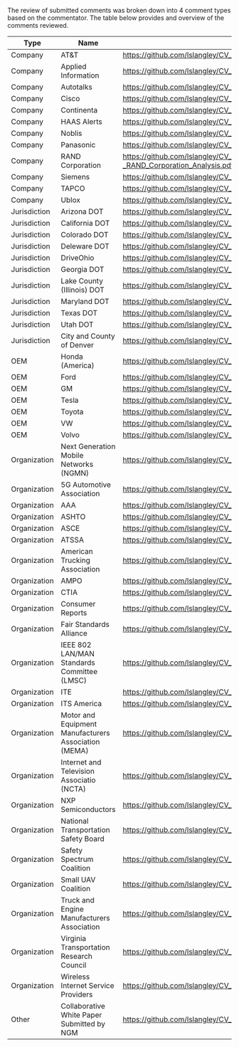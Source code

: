 The review of submitted comments was broken down into 4 comment types based on the commentator.
The table below provides and overview of the comments reviewed.

Type | Name | Folder
---- | ---- | ------
Company | AT&T | https://github.com/lslangley/CV_Comments/blob/master/Companies/Comment_from_AT_T_Services%2C_Inc_.pdf
Company | Applied Information | https://github.com/lslangley/CV_Comments/blob/master/Companies/Comment_from_Applied_Information_Inc_.pdf
Company | Autotalks | https://github.com/lslangley/CV_Comments/blob/master/Companies/Comment_from_Autotalks.pdf
Company | Cisco | https://github.com/lslangley/CV_Comments/blob/master/Companies/Comment_from_Cisco_Systems%2C_Inc_.pdf
Company | Continenta| https://github.com/lslangley/CV_Comments/blob/master/Companies/Comment_from_Continental.pdf
Company | HAAS Alerts | https://github.com/lslangley/CV_Comments/blob/master/Companies/Comment_from_HAAS_Alert.pdf
Company | Noblis | https://github.com/lslangley/CV_Comments/blob/master/Companies/Comment_from_Noblis.pdf
Company | Panasonic | https://github.com/lslangley/CV_Comments/blob/master/Companies/Comment_from_Panasonic_Corporation_of_North_America.pdf
Company  | RAND Corporation | https://github.com/lslangley/CV_Comments/blob/master/Companies/NCTA_-_The_Internet_Television_Association_-_Attachment_-_RAND_Corporation_Analysis.pdf
Company | Siemens | https://github.com/lslangley/CV_Comments/blob/master/Companies/Comment_from_Siemens_Mobility_Inc_.pdf
Company | TAPCO | https://github.com/lslangley/CV_Comments/blob/master/Companies/Comment_from_TAPCO.pdf
Company | Ublox | https://github.com/lslangley/CV_Comments/blob/master/Companies/Comment_from_u-blox_America_Inc_.pdf
Jurisdiction | Arizona DOT | https://github.com/lslangley/CV_Comments/blob/master/Jurisdictions/Comment_from_Arizona_Department_of_Transportation.pdf
Jurisdiction | California DOT | https://github.com/lslangley/CV_Comments/blob/master/Jurisdictions/Comment_from_California_Department_of_Transportation.pdf
Jurisdiction | Colorado DOT | https://github.com/lslangley/CV_Comments/blob/master/Jurisdictions/Comment_from_Colorado_Department_of_Transportation.pdf
Jurisdiction | Deleware DOT | https://github.com/lslangley/CV_Comments/blob/master/Jurisdictions/Comment_from_Delaware_Department_of_Transportation.pdf
Jurisdiction | DriveOhio | https://github.com/lslangley/CV_Comments/blob/master/Jurisdictions/Comment_from_DriveOhio.pdf
Jurisdiction | Georgia DOT | https://github.com/lslangley/CV_Comments/blob/master/Jurisdictions/Comment_from_Georgia_Department_of_Transportation.pdf
Jurisdiction | Lake County (Illinois) DOT | https://github.com/lslangley/CV_Comments/blob/master/Jurisdictions/Comment_from_Lake_County_Division_of_Transportation.pdf
Jurisdiction | Maryland DOT | https://github.com/lslangley/CV_Comments/blob/master/Jurisdictions/Comment_from_Maryland_Department_of_Transportation.pdf
Jurisdiction | Texas DOT | https://github.com/lslangley/CV_Comments/blob/master/Jurisdictions/Comment_from_Texas_Department_of_Transportation.pdf
Jurisdiction| Utah DOT | https://github.com/lslangley/CV_Comments/blob/master/Jurisdictions/Comment_from_Utah_Department_of_Transportation.pdf
Jurisdiction | City and County of Denver | https://github.com/lslangley/CV_Comments/blob/master/Jurisdictions/Comment_from_the_City_and_County_of_Denver.pdf
OEM | Honda (America) | https://github.com/lslangley/CV_Comments/blob/master/OEMs/Comment_from_American_Honda_Motor_Co_.pdf
OEM | Ford | https://github.com/lslangley/CV_Comments/blob/master/OEMs/Comment_from_Ford_Motor_Company.pdf
OEM | GM | https://github.com/lslangley/CV_Comments/blob/master/OEMs/Comment_from_General_Motors_Company.pdf
OEM | Tesla | https://github.com/lslangley/CV_Comments/blob/master/OEMs/Comment_from_Tesla%2C_Inc_.pdf
OEM | Toyota | https://github.com/lslangley/CV_Comments/blob/master/OEMs/Comment_from_Toyota_Motor_North_America%2C_Inc_.pdf
OEM | VW | https://github.com/lslangley/CV_Comments/blob/master/OEMs/Comment_from_Volkswagen_Group_of_America.pdf
OEM | Volvo | https://github.com/lslangley/CV_Comments/blob/master/OEMs/Comment_from_Volvo_Group_North_America.pdf
Organization | Next Generation Mobile Networks (NGMN) | https://github.com/lslangley/CV_Comments/blob/master/Organizations/181122_NGMN_recommendations_to_EC_on_C-ITS.pdf
Organization | 5G Automotive Association | https://github.com/lslangley/CV_Comments/blob/master/Organizations/Comment_from_5G_Automotive_Association.pdf
Organization | AAA | https://github.com/lslangley/CV_Comments/blob/master/Organizations/Comment_from_AAA.pdf
Organization | ASHTO | https://github.com/lslangley/CV_Comments/blob/master/Organizations/Comment_from_American_Association_of_State_Highway_and_Transportation_Officials.pdf
Organization | ASCE | https://github.com/lslangley/CV_Comments/blob/master/Organizations/Comment_from_American_Society_of_Civil_Engineers.pdf
Organization | ATSSA | https://github.com/lslangley/CV_Comments/blob/master/Organizations/Comment_from_American_Traffic_Safety_Services_Association.pdf
Organization | American Trucking Association | https://github.com/lslangley/CV_Comments/blob/master/Organizations/Comment_from_American_Trucking_Associations.pdf
Organization | AMPO | https://github.com/lslangley/CV_Comments/blob/master/Organizations/Comment_from_Association_of_Metropolitan_Planning_Organizations.pdf
Organization | CTIA | https://github.com/lslangley/CV_Comments/blob/master/Organizations/Comment_from_CTIA.pdf
Organization | Consumer Reports | https://github.com/lslangley/CV_Comments/blob/master/Organizations/Comment_from_Consumer_Reports.pdf
Organization | Fair Standards Alliance | https://github.com/lslangley/CV_Comments/blob/master/Organizations/Comment_from_Fair_Standards_Alliance.pdf
Organization | IEEE 802 LAN/MAN Standards Committee (LMSC) | https://github.com/lslangley/CV_Comments/blob/master/Organizations/Comment_from_IEEE_802_LAN_MAN_Standards_Committee.pdf
Organization | ITE | https://github.com/lslangley/CV_Comments/blob/master/Organizations/Comment_from_Institute_of_Transportation_Engineers.pdf
Organization | ITS America | https://github.com/lslangley/CV_Comments/blob/master/Organizations/Comment_from_Intelligent_Transportation_Society_of_America.pdf
Organization | Motor and Equipment Manufacturers Association (MEMA) | https://github.com/lslangley/CV_Comments/blob/master/Organizations/Comment_from_Motor_Equipment_Manufacturers_Association.pdf
Organization | Internet and Television Associatio (NCTA) | https://github.com/lslangley/CV_Comments/blob/master/Organizations/Comment_from_NCTA_-_The_Internet_Television_Association.pdf
Organization | NXP Semiconductors | https://github.com/lslangley/CV_Comments/blob/master/Organizations/Comment_from_NXP_Semiconductors.pdf
Organization | National Transportation Safety Board | https://github.com/lslangley/CV_Comments/blob/master/Organizations/Comment_from_National_Transportation_Safety_Board.pdf
Organization | Safety Spectrum Coalition | https://github.com/lslangley/CV_Comments/blob/master/Organizations/Comment_from_Safety_Spectrum_Coalition.pdf
Organization | Small UAV Coalition | https://github.com/lslangley/CV_Comments/blob/master/Organizations/Comment_from_Small_UAV_Coalition.pdf
Organization | Truck and Engine Manufacturers Association | https://github.com/lslangley/CV_Comments/blob/master/Organizations/Comment_from_Truck_and_Engine_Manufacturers_Association.pdf
Organization | Virginia Transportation Research Council | https://github.com/lslangley/CV_Comments/blob/master/Organizations/Comment_from_Virginia_Transportation_Research_Council.pdf
Organization | Wireless Internet Service Providers | https://github.com/lslangley/CV_Comments/blob/master/Organizations/Comment_from_Wireless_Internet_Service_Providers_Association.pdf
Other | Collaborative White Paper Submitted by NGM  |  https://github.com/lslangley/CV_Comments/blob/master/Organizations/V2X_white_paper_v1_0.pdf
